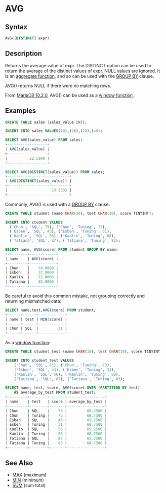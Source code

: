 # AVG

## Syntax

```sql
AVG([DISTINCT] expr)
```

## Description

Returns the average value of expr. The DISTINCT option can be used to return the average of the distinct values of expr. NULL values are ignored. It is an [aggregate function](/built-in-functions/aggregate-functions), and so can be used with the [GROUP BY](/sql-statements-structure/sql-statements/data-manipulation/selecting-data/group-by) clause.

AVG() returns NULL if there were no matching rows.

From [MariaDB 10.2.0](/kb/en/mariadb-1020-release-notes/), AVG() can be used as a [window function](/built-in-functions/special-functions/window-functions).

## Examples

```sql
CREATE TABLE sales (sales_value INT);

INSERT INTO sales VALUES(10),(20),(20),(40);

SELECT AVG(sales_value) FROM sales;
+------------------+
| AVG(sales_value) |
+------------------+
|          22.5000 |
+------------------+

SELECT AVG(DISTINCT(sales_value)) FROM sales;
+----------------------------+
| AVG(DISTINCT(sales_value)) |
+----------------------------+
|                    23.3333 |
+----------------------------+
```

Commonly, AVG() is used with a [GROUP BY](/kb/en/select/#group-by) clause:

```sql
CREATE TABLE student (name CHAR(10), test CHAR(10), score TINYINT); 

INSERT INTO student VALUES 
  ('Chun', 'SQL', 75), ('Chun', 'Tuning', 73), 
  ('Esben', 'SQL', 43), ('Esben', 'Tuning', 31), 
  ('Kaolin', 'SQL', 56), ('Kaolin', 'Tuning', 88), 
  ('Tatiana', 'SQL', 87), ('Tatiana', 'Tuning', 83);

SELECT name, AVG(score) FROM student GROUP BY name;
+---------+------------+
| name    | AVG(score) |
+---------+------------+
| Chun    |    74.0000 |
| Esben   |    37.0000 |
| Kaolin  |    72.0000 |
| Tatiana |    85.0000 |
+---------+------------+
```

Be careful to avoid this common mistake, not grouping correctly and returning mismatched data:

```sql
SELECT name,test,AVG(score) FROM student;
+------+------+------------+
| name | test | MIN(score) |
+------+------+------------+
| Chun | SQL  |         31 |
+------+------+------------+
```

As a [window function](/built-in-functions/special-functions/window-functions):

```sql
CREATE TABLE student_test (name CHAR(10), test CHAR(10), score TINYINT); 

INSERT INTO student_test VALUES 
    ('Chun', 'SQL', 75), ('Chun', 'Tuning', 73), 
    ('Esben', 'SQL', 43), ('Esben', 'Tuning', 31), 
    ('Kaolin', 'SQL', 56), ('Kaolin', 'Tuning', 88), 
    ('Tatiana', 'SQL', 87), ('Tatiana', 'Tuning', 83);

SELECT name, test, score, AVG(score) OVER (PARTITION BY test) 
    AS average_by_test FROM student_test;
+---------+--------+-------+-----------------+
| name    | test   | score | average_by_test |
+---------+--------+-------+-----------------+
| Chun    | SQL    |    75 |         65.2500 |
| Chun    | Tuning |    73 |         68.7500 |
| Esben   | SQL    |    43 |         65.2500 |
| Esben   | Tuning |    31 |         68.7500 |
| Kaolin  | SQL    |    56 |         65.2500 |
| Kaolin  | Tuning |    88 |         68.7500 |
| Tatiana | SQL    |    87 |         65.2500 |
| Tatiana | Tuning |    83 |         68.7500 |
+---------+--------+-------+-----------------+
```

## See Also

- [MAX](/built-in-functions/aggregate-functions/max) (maximum)
- [MIN](/built-in-functions/aggregate-functions/min) (minimum)
- [SUM](/built-in-functions/aggregate-functions/sum) (sum total)
